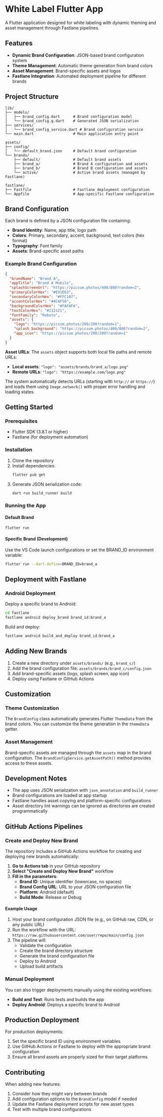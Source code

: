 # White Label Flutter App

A Flutter application designed for white labeling with dynamic theming and asset management through Fastlane pipelines.

## Features

- **Dynamic Brand Configuration**: JSON-based brand configuration system
- **Theme Management**: Automatic theme generation from brand colors
- **Asset Management**: Brand-specific assets and logos
- **Fastlane Integration**: Automated deployment pipeline for different brands

## Project Structure

```
lib/
├── models/
│   ├── brand_config.dart      # Brand configuration model
│   └── brand_config.g.dart    # Generated JSON serialization
├── services/
│   └── brand_config_service.dart # Brand configuration service
└── main.dart                  # Main application entry point

assets/
├── config/
│   └── default_brand.json     # Default brand configuration
└── brands/
    ├── default/               # Default brand assets
    ├── brand_a/               # Brand A configuration and assets
    ├── brand_b/               # Brand B configuration and assets
    └── active/                # Active brand assets (managed by Fastlane)

fastlane/
├── Fastfile                   # Fastlane deployment configuration
└── Appfile                    # App-specific Fastlane configuration
```

## Brand Configuration

Each brand is defined by a JSON configuration file containing:

- **Brand Identity**: Name, app title, logo path
- **Colors**: Primary, secondary, accent, background, text colors (hex format)
- **Typography**: Font family
- **Assets**: Brand-specific asset paths

### Example Brand Configuration

```json
{
  "brandName": "Brand A",
  "appTitle": "Brand A Mobile",
  "splashScreenUrl": "https://picsum.photos/400/800?random=2",
  "primaryColorHex": "#E91E63",
  "secondaryColorHex": "#FFC107",
  "accentColorHex": "#4CAF50",
  "backgroundColorHex": "#FAFAFA",
  "textColorHex": "#212121",
  "fontFamily": "Roboto",
  "assets": {
    "logo": "https://picsum.photos/200/200?random=1",
    "splash_background": "https://picsum.photos/400/800?random=2",
    "app_icon": "https://picsum.photos/200/200?random=1"
  }
}
```

**Asset URLs**: The `assets` object supports both local file paths and remote URLs:
- **Local assets**: `"logo": "assets/brands/brand_a/logo.png"`
- **Remote URLs**: `"logo": "https://example.com/logo.png"`

The system automatically detects URLs (starting with `http://` or `https://`) and loads them using `Image.network()` with proper error handling and loading states.

## Getting Started

### Prerequisites

- Flutter SDK (3.8.1 or higher)
- Fastlane (for deployment automation)

### Installation

1. Clone the repository
2. Install dependencies:
   ```bash
   flutter pub get
   ```
3. Generate JSON serialization code:
   ```bash
   dart run build_runner build
   ```

### Running the App

#### Default Brand
```bash
flutter run
```

#### Specific Brand (Development)
Use the VS Code launch configurations or set the BRAND_ID environment variable:
```bash
flutter run --dart-define=BRAND_ID=brand_a
```

## Deployment with Fastlane

### Android Deployment

Deploy a specific brand to Android:
```bash
cd fastlane
fastlane android deploy_brand brand_id:brand_a
```

Build and deploy:
```bash
fastlane android build_and_deploy brand_id:brand_a
```

## Adding New Brands

1. Create a new directory under `assets/brands/` (e.g., `brand_c/`)
2. Add the brand configuration file: `assets/brands/brand_c/config.json`
3. Add brand-specific assets (logo, splash screen, app icon)
4. Deploy using Fastlane or GitHub Actions

## Customization

### Theme Customization

The `BrandConfig` class automatically generates Flutter `ThemeData` from the brand colors. You can customize the theme generation in the `themeData` getter.

### Asset Management

Brand-specific assets are managed through the `assets` map in the brand configuration. The `BrandConfigService.getAssetPath()` method provides access to these assets.


## Development Notes

- The app uses JSON serialization with `json_annotation` and `build_runner`
- Brand configurations are loaded at app startup
- Fastlane handles asset copying and platform-specific configurations
- Asset directory lint warnings can be ignored as directories are created programmatically

## GitHub Actions Pipelines

### Create and Deploy New Brand

The repository includes a GitHub Actions workflow for creating and deploying new brands automatically:

1. **Go to Actions tab** in your GitHub repository
2. **Select "Create and Deploy New Brand"** workflow
3. **Fill in the parameters**:
   - **Brand ID**: Unique identifier (lowercase, no spaces)
   - **Brand Config URL**: URL to your JSON configuration file
   - **Platform**: Android (default)
   - **Build Mode**: Release or Debug

#### Example Usage

1. Host your brand configuration JSON file (e.g., on GitHub raw, CDN, or any public URL)
2. Run the workflow with the URL: `https://raw.githubusercontent.com/user/repo/main/config.json`
3. The pipeline will:
   - Validate the configuration
   - Create the brand directory structure
   - Generate the brand configuration file
   - Deploy to Android
   - Upload build artifacts

### Manual Deployment

You can also trigger deployments manually using the existing workflows:
- **Build and Test**: Runs tests and builds the app
- **Deploy Android**: Deploys a specific brand to Android

## Production Deployment

For production deployments:

1. Set the specific brand ID using environment variables
2. Use GitHub Actions or Fastlane to deploy with the appropriate brand configuration
3. Ensure all brand assets are properly sized for their target platforms

## Contributing

When adding new features:

1. Consider how they might vary between brands
2. Add configuration options to the `BrandConfig` model if needed
3. Update the Fastlane deployment scripts for new asset types
4. Test with multiple brand configurations

